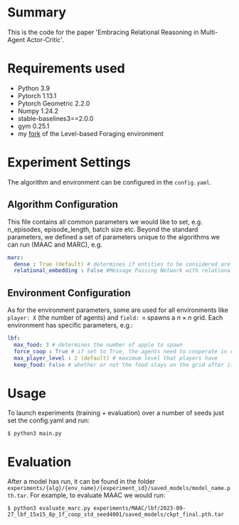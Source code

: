 # Summary
This is the code for the paper 'Embracing Relational Reasoning in Multi-Agent Actor-Critic'.

# Requirements used 
- Python 3.9
- Pytorch 1.13.1
- Pytorch Geometric 2.2.0
- Numpy 1.24.2
- stable-baselines3==2.0.0
- gym 0.25.1
- my [fork](https://github.com/sharlinu/lb-foraging) of the Level-based Foraging environment

# Experiment Settings
The algorithm and environment can be configured in the `config.yaml`. 

## Algorithm Configuration
This file contains all common parameters we would like to set, 
e.g. n_episodes, episode_length, batch size etc. Beyond the standard parameters, we defined a set of parameters unique to the algorithms we can run (MAAC and MARC), e.g. 
```yaml
marc:
  dense : True (default) # determines if entities to be considered are only the objects and agents (i.e. True) or all cells in the grid (dense=False)
  relational_embedding : False #Message Passing Network with relational embeddings or standard R-GCN
```

## Environment Configuration
As for the environment parameters, some are used
for all environments like `player: X` (the number of agents) and `field: n` spawns a $n \times n$ grid. Each environment has specific parameters, e.g.:
```yaml
lbf:
  max_food: 3 # determines the number of apple to spawn 
  force_coop : True # if set to True, the agents need to cooperate in order to pick up food 
  max_player_level : 2 (default) # maximum level that players have
  keep_food: False # whether or not the food stays on the grid after it is picked up. If it stays, it gets a level of -1, otherwise it is removed
```

# Usage
To launch experiments (training + evaluation) over a number of seeds just set the config.yaml and run:
```commandline
$ python3 main.py
```

# Evaluation
After a model has run, it can be found in the folder `experiments/{alg}/{env_name}/{experiment_id}/saved_models/model_name.pth.tar`. 
For example, to evaluate MAAC we would run:
```commandline
$ python3 evaluate_marc.py experiments/MAAC/lbf/2023-09-27_lbf_15x15_8p_1f_coop_std_seed4001/saved_models/ckpt_final.pth.tar
```
